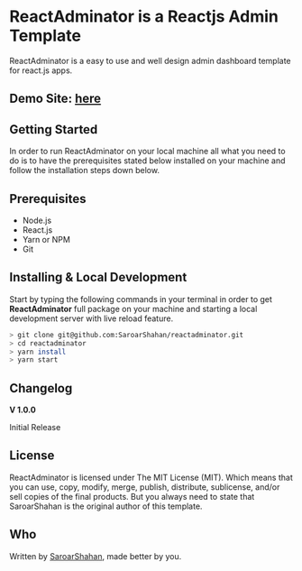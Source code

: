 # ReactAdminator is a Reactjs Admin Template

ReactAdminator is a easy to use and well design admin dashboard template for react.js apps.

## Demo Site: [here](https://saroarshahan.github.io/reactadminator)

## Getting Started

In order to run ReactAdminator on your local machine all what you need to do is to have the prerequisites stated below installed on your machine and follow the installation steps down below.

## Prerequisites

- Node.js
- React.js
- Yarn or NPM
- Git

## Installing & Local Development

Start by typing the following commands in your terminal in order to get **ReactAdminator** full package on your machine and starting a local development server with live reload feature.

```sh
> git clone git@github.com:SaroarShahan/reactadminator.git
> cd reactadminator
> yarn install
> yarn start
```

## Changelog

**V 1.0.0**

Initial Release

## License

ReactAdminator is licensed under The MIT License (MIT). Which means that you can use, copy, modify, merge, publish, distribute, sublicense, and/or sell copies of the final products. But you always need to state that SaroarShahan is the original author of this template.

## Who

Written by [SaroarShahan](https://www.facebook.com/SaroarShahan), made better by you.

